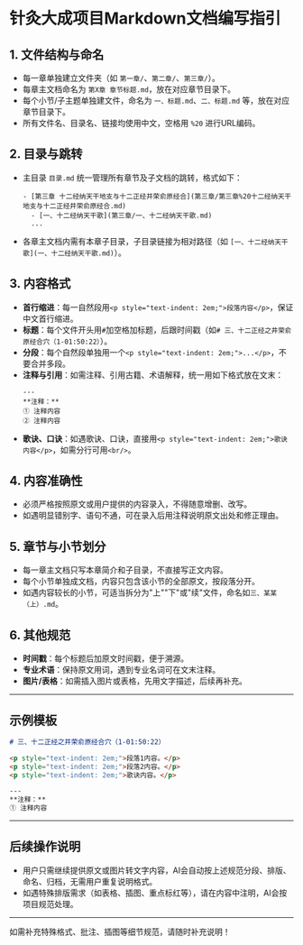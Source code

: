 # 针灸大成项目Markdown文档编写指引

## 1. 文件结构与命名

- 每一章单独建立文件夹（如 `第一章/`、`第二章/`、`第三章/`）。
- 每章主文档命名为 `第X章 章节标题.md`，放在对应章节目录下。
- 每个小节/子主题单独建文件，命名为 `一、标题.md`、`二、标题.md` 等，放在对应章节目录下。
- 所有文件名、目录名、链接均使用中文，空格用 `%20` 进行URL编码。

## 2. 目录与跳转

- 主目录 `目录.md` 统一管理所有章节及子文档的跳转，格式如下：
  ```
  - [第三章 十二经纳天干地支与十二正经井荣俞原经合](第三章/第三章%20十二经纳天干地支与十二正经井荣俞原经合.md)
    - [一、十二经纳天干歌](第三章/一、十二经纳天干歌.md)
    ...
  ```
- 各章主文档内需有本章子目录，子目录链接为相对路径（如 `[一、十二经纳天干歌](一、十二经纳天干歌.md)`）。

## 3. 内容格式

- **首行缩进**：每一自然段用`<p style="text-indent: 2em;">段落内容</p>`，保证中文首行缩进。
- **标题**：每个文件开头用`#`加空格加标题，后跟时间戳（如`# 三、十二正经之井荣俞原经合穴（1-01:50:22）`）。
- **分段**：每个自然段单独用一个`<p style="text-indent: 2em;">...</p>`，不要合并多段。
- **注释与引用**：如需注释、引用古籍、术语解释，统一用如下格式放在文末：
  ```
  ---
  **注释：**
  ① 注释内容
  ② 注释内容
  ```
- **歌诀、口诀**：如遇歌诀、口诀，直接用`<p style="text-indent: 2em;">歌诀内容</p>`，如需分行可用`<br/>`。

## 4. 内容准确性

- 必须严格按照原文或用户提供的内容录入，不得随意增删、改写。
- 如遇明显错别字、语句不通，可在录入后用注释说明原文出处和修正理由。

## 5. 章节与小节划分

- 每一章主文档只写本章简介和子目录，不直接写正文内容。
- 每个小节单独成文档，内容只包含该小节的全部原文，按段落分开。
- 如遇内容较长的小节，可适当拆分为"上""下"或"续"文件，命名如`三、某某（上）.md`。

## 6. 其他规范

- **时间戳**：每个标题后加原文时间戳，便于溯源。
- **专业术语**：保持原文用词，遇到专业名词可在文末注释。
- **图片/表格**：如需插入图片或表格，先用文字描述，后续再补充。

---

## 示例模板

```markdown
# 三、十二正经之井荣俞原经合穴（1-01:50:22）

<p style="text-indent: 2em;">段落1内容。</p>
<p style="text-indent: 2em;">段落2内容。</p>
<p style="text-indent: 2em;">歌诀内容。</p>

---
**注释：**
① 注释内容
```

---

## 后续操作说明

- 用户只需继续提供原文或图片转文字内容，AI会自动按上述规范分段、排版、命名、归档，无需用户重复说明格式。
- 如遇特殊排版需求（如表格、插图、重点标红等），请在内容中注明，AI会按项目规范处理。

---

如需补充特殊格式、批注、插图等细节规范，请随时补充说明！ 